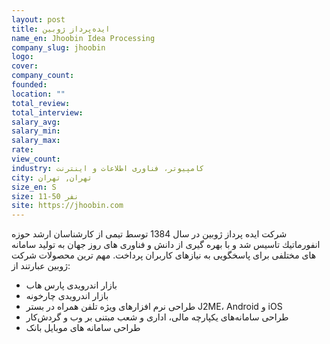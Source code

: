 ```yaml
---
layout: post
title: ایده‌پرداز ژوبین
name_en: Jhoobin Idea Processing
company_slug: jhoobin
logo: 
cover: 
company_count:
founded:
location: ""
total_review: 
total_interview: 
salary_avg: 
salary_min: 
salary_max: 
rate: 
view_count: 
industry: کامپیوتر، فناوری اطلاعات و اینترنت
city: تهران, تهران
size_en: S
size: 11-50 نفر
site: https://jhoobin.com
---
```


شركت ايده پرداز ژوبين در سال 1384 توسط تيمی از كارشناسان ارشد حوزه انفورماتيك تاسيس شد و با بهره گيری از دانش و فناوری های روز جهان به توليد سامانه های مختلفی برای پاسخگويی به نيازهای كاربران پرداخت. مهم ترین محصولات شرکت ژوبین عبارتند از:
- بازار اندرویدی پارس هاب
- بازار اندرویدی چارخونه
- طراحی نرم افزارهای ويژه تلفن همراه در بستر J2ME، Android و iOS
- طراحی سامانه‌های يكپارچه مالی، اداری و شعب مبتنی بر وب و گردش‌كار
- طراحی سامانه های موبایل بانک